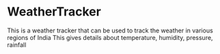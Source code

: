 # WeatherTracker 
This is a weather tracker that can be used to track the weather in various regions of India
This gives details about temperature, humidity, pressure, rainfall
